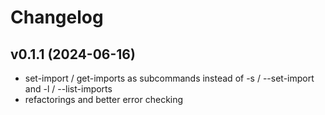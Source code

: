# Changelog

## v0.1.1 (2024-06-16)

 - set-import / get-imports as subcommands instead of -s / --set-import and -l / --list-imports
 - refactorings and better error checking
